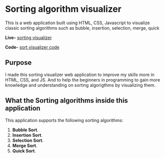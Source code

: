 # Sorting algorithm visualizer

This is a web application built using HTML, CSS, Javascript to visualize classic sorting algorithms such as bubble, insertion, selection, merge, quick 

**Live-** [sorting visualizer]() 

**Code-** [sort visualizer code](https://github.com/mayankssingh7)

## Purpose

I made this sorting visualizer web application to improve my skills more in
HTML, CSS, and JS. And to help the beginners in programming to gain more knowledge and understanding on sorting algorigthms by visualizing them.

## What the Sorting algorithms inside this application

This application supports the following sorting algorithms:

1. **Bubble Sort**.
2. **Insertion Sort**.
3. **Selection Sort**.
4. **Merge Sort**.
5. **Quick Sort**.
